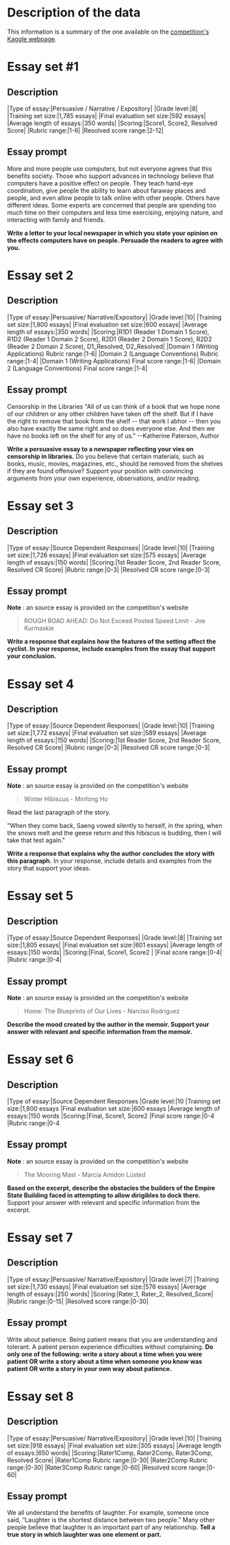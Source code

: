 Description of the data
=======================

This information is a summary of the one available on the [competition's Kaggle webpage](https://www.kaggle.com/c/asap-aes).

# Essay set #1
## Description
|Type of essay:|Persuasive / Narrative / Expository|
|Grade level:|8|
|Training set size:|1,785 essays|
|Final evaluation set size:|592 essays|
|Average length of essays:|350 words|
|Scoring:|Score1, Score2, Resolved Score|
|Rubric range:|1-6|
|Resolved score range:|2-12|

## Essay prompt
More and more people use computers, but not everyone agrees that this benefits society. Those who support advances in technology believe that computers have a positive effect on people. They teach hand-eye coordination, give people the ability to learn about faraway places and people, and even allow people to talk online with other people. Others have different ideas. Some experts are concerned that people are spending too much time on their computers and less time exercising, enjoying nature, and interacting with family and friends. 

__Write a letter to your local newspaper in which you state your opinion on the effects computers have on people. Persuade the readers to agree with you.__

# Essay set 2
## Description
|Type of essay:|Persuasive/ Narrative/Expository|
|Grade level:|10|
|Training set size:|1,800 essays|
|Final evaluation set size:|600 essays|
|Average length of essays:|350 words|
|Scoring:|R1D1 (Reader 1 Domain 1 Score), R1D2 (Reader 1 Domain 2 Score), R2D1 (Reader 2 Domain 1 Score), R2D2 (Reader 2 Domain 2 Score), D1_Resolved, D2_Resolved|
|Domain 1 (Writing Applications) Rubric range:|1-6|
|Domain 2 (Language Conventions) Rubric range:|1-4|
|Domain 1 (Writing Applications) Final score range:|1-6|
|Domain 2 (Language Conventions) Final score range:|1-4|

## Essay prompt
Censorship in the Libraries
"All of us can think of a book that we hope none of our children or any other children have taken off the shelf. But if I have the right to remove that book from the shelf -- that work I abhor -- then you also have exactly the same right and so does everyone else. And then we have no books left on the shelf for any of us." --Katherine Paterson, Author

__Write a persuasive essay to a newspaper reflecting your vies on censorship in libraries.__ Do you believe that certain materials, such as books, music, movies, magazines, etc., should be removed from the shelves if they are found offensive? Support your position with convincing arguments from your own experience, observations, and/or reading.

# Essay set 3
## Description
|Type of essay:|Source Dependent Responses|
|Grade level:|10|
|Training set size:|1,726 essays|
|Final evaluation set size:|575 essays|
|Average length of essays:|150 words|
|Scoring:|1st Reader Score, 2nd Reader Score, Resolved CR Score|
|Rubric range:|0-3|
|Resolved CR score range:|0-3|

## Essay prompt
__Note__ : an source essay is provided on the competition's website
>ROUGH ROAD AHEAD: Do Not Exceed Posted Speed Limit - Joe Kurmaskie

__Write a response that explains how the features of the setting affect the cyclist. In your response, include examples from the essay that support your conclusion.__

# Essay set 4
## Description
|Type of essay:|Source Dependent Responses|
|Grade level:|10|
|Training set size:|1,772 essays|
|Final evaluation set size:|589 essays|
|Average length of essays:|150 words|
|Scoring:|1st Reader Score, 2nd Reader Score, Resolved CR Score|
|Rubric range:|0-3|
|Resolved CR score range:|0-3|

## Essay prompt
__Note__ : an source essay is provided on the competition's website
>Winter Hibiscus - Minfong Ho

Read the last paragraph of the story.

"When they come back, Saeng vowed silently to herself, in the spring, when the snows melt and the geese return and this hibiscus is budding, then I will take that test again." 

__Write a response that explains why the author concludes the story with this paragraph.__ In your response, include details and examples from the story that support your ideas.

# Essay set 5
## Description
|Type of essay:|Source Dependent Responses|
|Grade level:|8|
|Training set size:|1,805 essays|
|Final evaluation set size:|601 essays|
|Average length of essays:|150 words|
|Scoring:|Final, Score1, Score2 |
|Final score range:|0-4|
|Rubric range:|0-4|

## Essay prompt
__Note__ : an source essay is provided on the competition's website
>Home: The Blueprints of Our Lives - Narciso Rodriguez

__Describe the mood created by the author in the memoir. Support your answer with relevant and specific information from the memoir.__

# Essay set 6
## Description
|Type of essay:|Source Dependent Responses
|Grade level:|10
|Training set size:|1,800 essays
|Final evaluation set size:|600 essays
|Average length of essays:|150 words
|Scoring:|Final, Score1, Score2 
|Final score range:|0-4
|Rubric range:|0-4

## Essay prompt
__Note__ : an source essay is provided on the competition's website
>The Mooring Mast - Marcia Amidon Lüsted

__Based on the excerpt, describe the obstacles the builders of the Empire State Building faced in attempting to allow dirigibles to dock there.__ Support your answer with relevant and specific information from the excerpt.

# Essay set 7
## Description
|Type of essay:|Persuasive/ Narrative/Expository|
|Grade level:|7|
|Training set size:|1,730 essays|
|Final evaluation set size:|576 essays|
|Average length of essays:|250 words|
|Scoring:|Rater_1, Rater_2, Resolved_Score|
|Rubric range:|0-15|
|Resolved score range:|0-30|

## Essay prompt
Write about patience. Being patient means that you are understanding and tolerant. A patient person experience difficulties without complaining.
__Do only one of the following: write a story about a time when you were patient OR write a story about a time when someone you know was patient OR write a story in your own way about patience.__

# Essay set 8
## Description

|Type of essay:|Persuasive/ Narrative/Expository|
|Grade level:|10|
|Training set size:|918 essays|
|Final evaluation set size:|305 essays|
|Average length of essays:|650 words|
|Scoring:|Rater1Comp, Rater2Comp, Rater3Comp, Resolved Score|
|Rater1Comp Rubric range:|0-30|
|Rater2Comp Rubric range:|0-30|
|Rater3Comp Rubric range:|0-60|
|Resolved score range:|0-60|

## Essay prompt
We all understand the benefits of laughter. For example, someone once said, “Laughter is the shortest distance between two people.” Many other people believe that laughter is an important part of any relationship. __Tell a true story in which laughter was one element or part.__